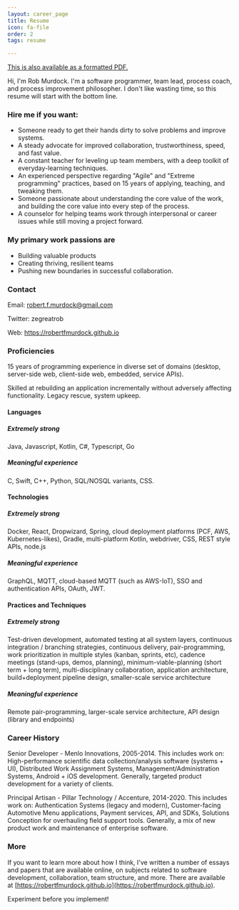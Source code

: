 ```yaml
---
layout: career_page
title: Resume
icon: fa-file
order: 2
tags: resume

---
```


[This is also available as a formatted PDF.](/Resume.pdf)

Hi, I'm Rob Murdock. I'm a software programmer, team lead, process coach, and process improvement philosopher. I don't like wasting time, so this resume will start with the bottom line.

### Hire me if you want:

- Someone ready to get their hands dirty to solve problems and improve systems.
- A steady advocate for improved collaboration, trustworthiness, speed, and fast value.
- A constant teacher for leveling up team members, with a deep toolkit of everyday-learning techniques.
- An experienced perspective regarding "Agile" and "Extreme programming" practices, based on 15 years of applying, teaching, and tweaking them.
- Someone passionate about understanding the core value of the work, and building the core value into every step of the process.
- A counselor for helping teams work through interpersonal or career issues while still moving a project forward.

### My primary work passions are

- Building valuable products
- Creating thriving, resilient teams
- Pushing new boundaries in successful collaboration.

### Contact

Email: robert.f.murdock@gmail.com

Twitter: zegreatrob

Web: https://robertfmurdock.github.io

### Proficiencies

15 years of programming experience in diverse set of domains (desktop, server-side web, client-side web, embedded, service APIs).

Skilled at rebuilding an application incrementally without adversely affecting functionality. Legacy rescue, system upkeep.

#### Languages

##### Extremely strong
Java, Javascript, Kotlin, C#, Typescript, Go

##### Meaningful experience
C, Swift, C++, Python, SQL/NOSQL variants, CSS.

#### Technologies

##### Extremely strong

Docker, React, Dropwizard, Spring, cloud deployment platforms (PCF, AWS, Kubernetes-likes), Gradle, multi-platform Kotlin, webdriver, CSS, REST style APIs, node.js

##### Meaningful experience

GraphQL, MQTT, cloud-based MQTT (such as AWS-IoT), SSO and authentication APIs, OAuth, JWT.

#### Practices and Techniques

##### Extremely strong

Test-driven development, automated testing at all system layers, continuous integration / branching strategies, continuous delivery, pair-programming, work prioritization in multiple styles (kanban, sprints, etc), cadence meetings (stand-ups, demos, planning), minimum-viable-planning (short term + long term), multi-disciplinary collaboration, application architecture, build+deployment pipeline design, smaller-scale service architecture

##### Meaningful experience

Remote pair-programming, larger-scale service architecture, API design (library and endpoints)

### Career History

Senior Developer - Menlo Innovations, 2005-2014. This includes work on:
High-performance scientific data collection/analysis software (systems + UI), Distributed Work Assignment Systems, Management/Administration Systems, Android + iOS development. Generally, targeted product development for a variety of clients.

Principal Artisan - Pillar Technology / Accenture, 2014-2020. This includes work on:
Authentication Systems (legacy and modern), Customer-facing Automotive Menu applications, Payment services, API, and SDKs, Solutions Conception for overhauling field support tools. Generally, a mix of new product work and maintenance of enterprise software.

### More

If you want to learn more about how I think, I've written a number of essays and papers that are available online, on subjects related to software development, collaboration, team structure, and more. There are available at [https://robertfmurdock.github.io](https://robertfmurdock.github.io).

Experiment before you implement!
